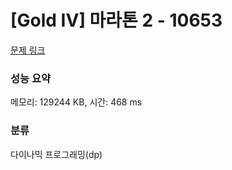 # [Gold IV] 마라톤 2 - 10653 

[문제 링크](https://www.acmicpc.net/problem/10653) 

### 성능 요약

메모리: 129244 KB, 시간: 468 ms

### 분류

다이나믹 프로그래밍(dp)


